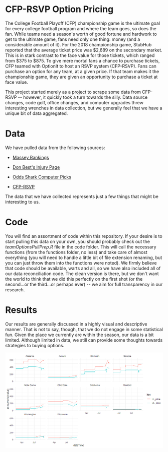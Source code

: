 # CFP-RSVP Option Pricing

The College Football Playoff (CFP) championship game is the ultimate goal for every college football program and where the team goes, so does the fan. While teams need a season's worth of good fortune and hardwork to get to the ultimate game, fans need only one thing: money (and a considerable amount of it). For the 2018 championship game, StubHub reported that the average ticket price was \$2,689 on the secondary market. This is in stark contrast to the face value for those tickets, which ranged from \$375 to \$875. To give mere mortal fans a chance to purchase tickets, CFP teamed with OptionIt to host an RSVP system (CFP-RSVP). Fans can purchase an option for any team, at a given price. If that team makes it the championship game, they are given an opportunity to purchase a ticket at face value.

This project started merely as a project to scrape some data from CFP-RSVP -- however, it quickly took a turn towards the silly. Data source changes, code golf, office changes, and computer upgrades threw interesting wrenches in data collection, but we generally feel that we have a unique bit of data aggregated.

# Data

We have pulled data from the following sources:

- [Massey Rankings](https://www.masseyratings.com/cf/compare.htm)

- [Don Best's Injury Page](http://www.donbest.com/ncaaf/injuries/)

- [Odds Shark Computer Picks](https://www.oddsshark.com/ncaaf/computer-picks)

- [CFP-RSVP](https://www.cfp-rsvp.com/home)

The data that we have collected represents just a few things that might be interesting to us. 

# Code

You will find an assortment of code within this repository. If your desire is to start pulling this data on your own, you should probably check out the *teamOptionsPullPrep.R* file in the code folder. This will call the necessary functions (from the functions folder, no less) and take care of almost everything (you will need to handle a little bit of file extension renaming, but you can just throw them into the functions were noted). We firmly believe that code should be available, warts and all, so we have also included all of our data reconciliation code. The clean version is there, but we don't want the world to think that we did this perfectly on the first shot (or the second...or the third...or perhaps ever) -- we aim for full transparency in our research.

# Results

Our results are generally discussed in a highly visual and descriptive manner. That is not to say, though, that we do not engage in some statistical fun. Given the place we currently are within the season, our data is a bit limited. Although limited in data, we still can provide some thoughts towards strategies to buying options.

![](top10Trends.png)